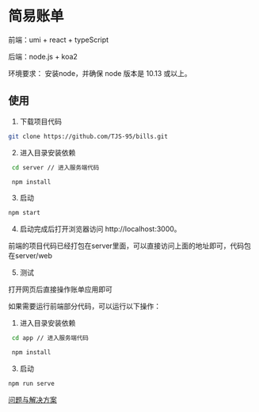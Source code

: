 # 简易账单

前端：umi + react + typeScript

后端：node.js + koa2

环境要求： 安装node，并确保 node 版本是 10.13 或以上。

## 使用

1. 下载项目代码

```bash
git clone https://github.com/TJS-95/bills.git
```

2. 进入目录安装依赖

```bash
 cd server // 进入服务端代码

 npm install
```

3. 启动

```bash
npm start
```

4. 启动完成后打开浏览器访问 http://localhost:3000。

前端的项目代码已经打包在server里面，可以直接访问上面的地址即可，代码包在server/web

5. 测试

打开网页后直接操作账单应用即可

如果需要运行前端部分代码，可以运行以下操作：

1. 进入目录安装依赖

```bash
 cd app // 进入服务端代码

 npm install
```

3. 启动

```bash
npm run serve
```

[问题与解决方案](./server//README.md)



